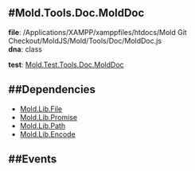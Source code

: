 
#Mold.Tools.Doc.MoldDoc
---------------------------------------

__file__: /Applications/XAMPP/xamppfiles/htdocs/Mold Git Checkout/MoldJS/Mold/Tools/Doc/MoldDoc.js  
__dna__: class  


	

__test__: [Mold.Test.Tools.Doc.MoldDoc](../../../Mold/Test/Tools/Doc/MoldDoc.md) 






##Dependencies
--------------

* [Mold.Lib.File](../../../Mold/Lib/File.md) 
* [Mold.Lib.Promise](../../../Mold/Lib/Promise.md) 
* [Mold.Lib.Path](../../../Mold/Lib/Path.md) 
* [Mold.Lib.Encode](../../../Mold/Lib/Encode.md) 


##Events
--------------






 

 


 



		
